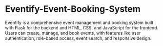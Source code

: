 # Eventify-Event-Booking-System
Eventify is a comprehensive event management and booking system built with Flask for the backend and HTML, CSS, and JavaScript for the frontend. Users can create, manage, and book events, with features like user authentication, role-based access, event search, and responsive design.
